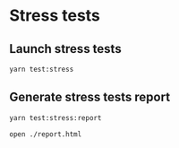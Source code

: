 # Stress tests

## Launch stress tests

```sh
yarn test:stress
```

## Generate stress tests report

```sh
yarn test:stress:report

open ./report.html
```
